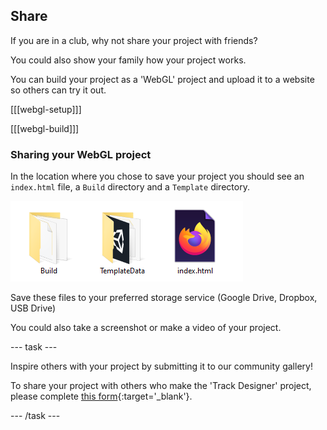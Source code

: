 ## Share

If you are in a club, why not share your project with friends?

You could also show your family how your project works.

You can build your project as a 'WebGL' project and upload it to a website so others can try it out. 

[[[webgl-setup]]]

[[[webgl-build]]]

### Sharing your WebGL project

In the location where you chose to save your project you should see an `index.html` file, a `Build` directory and a `Template` directory.

![two directories and an index file shown](images/8a_webgl_files.png)

Save these files to your preferred storage service (Google Drive, Dropbox, USB Drive)

You could also take a screenshot or make a video of your project. 

--- task ---

Inspire others with your project by submitting it to our community gallery! 

To share your project with others who make the 'Track Designer' project, please complete [this form](https://form.raspberrypi.org/f/community-project-submissions){:target='_blank'}.

--- /task ---
